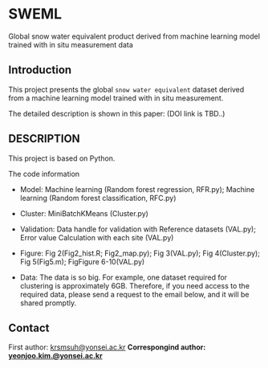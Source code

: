 # SWEML
Global snow water equivalent product derived from machine learning model trained with in situ measurement data

## Introduction

This project presents the global `snow water equivalent` dataset derived from a machine learning model trained with in situ measurement.

The detailed description is shown in this paper:
(DOI link is TBD..)

## DESCRIPTION 

This project is based on Python.

The code information 
* Model: Machine learning (Random forest regression, RFR.py); Machine learning (Random forest classification, RFC.py)
* Cluster: MiniBatchKMeans (Cluster.py)
* Validation: Data handle for validation with Reference datasets (VAL.py); Error value Calculation with each site (VAL.py)
* Figure: Fig 2(Fig2_hist.R; Fig2_map.py); Fig 3(VAL.py); Fig 4(Cluster.py); Fig 5(Fig5.m); FigFigure 6-10(VAL.py)

* Data: The data is so big. For example, one dataset required for clustering is approximately 6GB. Therefore, if you need access to the required data, please send a request to the email below, and it will be shared promptly.  

## Contact
First author: krsmsuh@yonsei.ac.kr
**Correspongind author: yeonjoo.kim.@yonsei.ac.kr**




	
